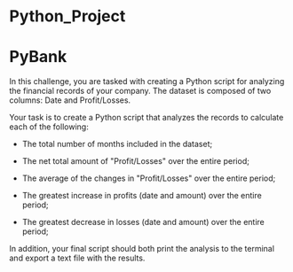 # Python_Project

# PyBank

In this challenge, you are tasked with creating a Python script for analyzing the financial records of your company. The dataset is composed of two columns: Date and Profit/Losses.

Your task is to create a Python script that analyzes the records to calculate each of the following:

- The total number of months included in the dataset;

- The net total amount of "Profit/Losses" over the entire period;

- The average of the changes in "Profit/Losses" over the entire period;

- The greatest increase in profits (date and amount) over the entire period;

- The greatest decrease in losses (date and amount) over the entire period;

In addition, your final script should both print the analysis to the terminal and export a text file with the results.



